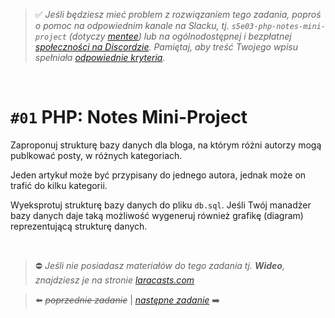 > :white_check_mark: *Jeśli będziesz mieć problem z rozwiązaniem tego zadania, poproś o pomoc na odpowiednim kanale na Slacku, tj. `s5e03-php-notes-mini-project` (dotyczy [mentee](https://devmentor.pl/mentoring/)) lub na ogólnodostępnej i bezpłatnej [społeczności na Discordzie](https://devmentor.pl/discord). Pamiętaj, aby treść Twojego wpisu spełniała [odpowiednie kryteria](https://devmentor.pl/jak-prosic-o-pomoc/).*

&nbsp;

# `#01` PHP: Notes Mini-Project


Zaproponuj strukturę bazy danych dla bloga, na którym różni autorzy mogą publkować posty, w różnych kategoriach.

Jeden artykuł może być przypisany do jednego autora, jednak może on trafić do kilku kategorii.

Wyeksprotuj strukturę bazy danych do pliku `db.sql`. Jeśli Twój manadżer bazy danych daje taką możliwość wygeneruj również grafikę (diagram) reprezentującą strukturę danych.


&nbsp;
> :no_entry: *Jeśli nie posiadasz materiałów do tego zadania tj. **Wideo**, znajdziesz je na stronie [laracasts.com](https://laracasts.com/referral/bogolubow)*

> :arrow_left: ~~*poprzednie zadanie*~~ | [*następne zadanie*](./../02) :arrow_right:

